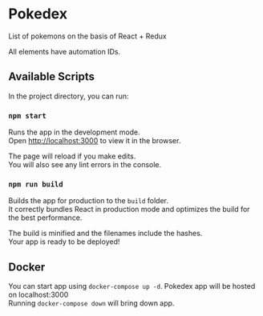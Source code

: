 # Pokedex

List of pokemons on the basis of React + Redux

All elements have automation IDs.  

## Available Scripts

In the project directory, you can run:

### `npm start`

Runs the app in the development mode.<br>
Open [http://localhost:3000](http://localhost:3000) to view it in the browser.

The page will reload if you make edits.<br>
You will also see any lint errors in the console.

### `npm run build`

Builds the app for production to the `build` folder.<br>
It correctly bundles React in production mode and optimizes the build for the best performance.

The build is minified and the filenames include the hashes.<br>
Your app is ready to be deployed!

## Docker

You can start app using `docker-compose up -d`. Pokedex app will be hosted on localhost:3000<br>
Running `docker-compose down` will bring down app.


